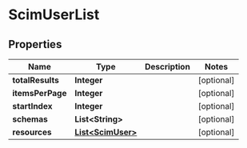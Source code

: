 

# ScimUserList


## Properties

| Name | Type | Description | Notes |
|------------ | ------------- | ------------- | -------------|
|**totalResults** | **Integer** |  |  [optional] |
|**itemsPerPage** | **Integer** |  |  [optional] |
|**startIndex** | **Integer** |  |  [optional] |
|**schemas** | **List&lt;String&gt;** |  |  [optional] |
|**resources** | [**List&lt;ScimUser&gt;**](ScimUser.md) |  |  [optional] |



